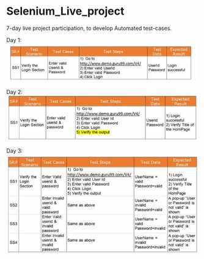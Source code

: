 # Selenium_Live_project
7-day live project participation, to develop Automated test-cases.

Day 1:
![Index](https://github.com/vidhi1021996/Selenium_Live_project/blob/main/1.JPG?raw=true)

Day 2:
![Index](https://github.com/vidhi1021996/Selenium_Live_project/blob/main/2.JPG?raw=true)

Day 3:
![Index](https://github.com/vidhi1021996/Selenium_Live_project/blob/main/3.JPG?raw=true)

